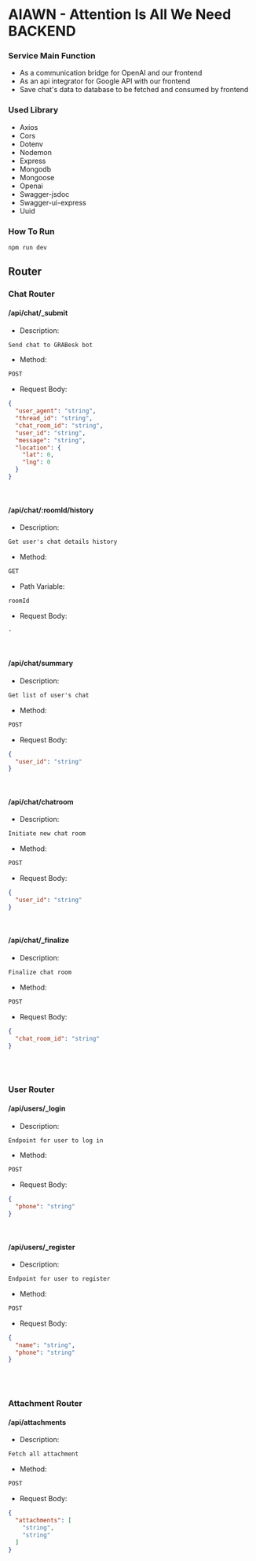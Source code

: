 # AIAWN - Attention Is All We Need BACKEND

### Service Main Function

- As a communication bridge for OpenAI and our frontend
- As an api integrator for Google API with our frontend
- Save chat's data to database to be fetched and consumed by frontend

### Used Library

- Axios
- Cors
- Dotenv
- Nodemon
- Express
- Mongodb
- Mongoose
- Openai
- Swagger-jsdoc 
- Swagger-ui-express
- Uuid

### How To Run
```console
npm run dev
```

## Router

### Chat Router

#### /api/chat/_submit

- Description:
```txt
Send chat to GRABesk bot
```

- Method:
```txt
POST
```
- Request Body:

```json
{
  "user_agent": "string",
  "thread_id": "string",
  "chat_room_id": "string",
  "user_id": "string",
  "message": "string",
  "location": {
    "lat": 0,
    "lng": 0
  }
}
```

<br />

#### /api/chat/:roomId/history 

- Description:
```txt
Get user's chat details history
```

- Method:
```txt
GET
```

- Path Variable:
```txt
roomId
```

- Request Body:
```txt
-
```

<br />

#### /api/chat/summary

- Description:
```txt
Get list of user's chat
```

- Method:
```txt
POST 
```

- Request Body:
```json
{
  "user_id": "string"
}
```

<br />

#### /api/chat/chatroom

- Description:
```txt
Initiate new chat room
```

- Method:
```txt
POST 
```

- Request Body:
```json
{
  "user_id": "string"
}
```

<br />

#### /api/chat/_finalize

- Description:
```txt
Finalize chat room
```

- Method:
```txt
POST
```

- Request Body:
```json
{
  "chat_room_id": "string"
}
```

<br />
<br />

### User Router
#### /api/users/_login

- Description:
```txt
Endpoint for user to log in
```

- Method:
```txt
POST
```

- Request Body:
```json
{
  "phone": "string"
}
```

<br />

#### /api/users/_register

- Description:
```txt
Endpoint for user to register
```

- Method:
```txt
POST
```

- Request Body:

```json
{
  "name": "string",
  "phone": "string"
}
```

<br />
<br />

### Attachment Router
#### /api/attachments

- Description:
```txt
Fetch all attachment
```

- Method:
```txt
POST
```

- Request Body:
```json
{
  "attachments": [
    "string",
    "string"
  ]
}
```